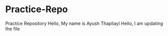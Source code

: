 # Practice-Repo
Practice Repository
Hello, My name is Ayush Thapliayl
Hello, I am updating the file
